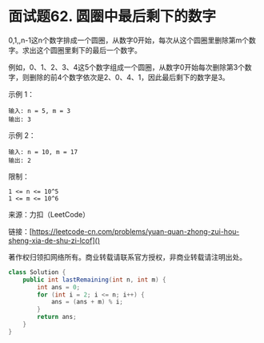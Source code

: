 # 面试题62. 圆圈中最后剩下的数字

0,1,,n-1这n个数字排成一个圆圈，从数字0开始，每次从这个圆圈里删除第m个数字。求出这个圆圈里剩下的最后一个数字。

例如，0、1、2、3、4这5个数字组成一个圆圈，从数字0开始每次删除第3个数字，则删除的前4个数字依次是2、0、4、1，因此最后剩下的数字是3。
 

示例 1：

```
输入: n = 5, m = 3
输出: 3
```
示例 2：

```
输入: n = 10, m = 17
输出: 2
```

限制：

```
1 <= n <= 10^5
1 <= m <= 10^6
```
来源：力扣（LeetCode）

链接：[https://leetcode-cn.com/problems/yuan-quan-zhong-zui-hou-sheng-xia-de-shu-zi-lcof]()

著作权归领扣网络所有。商业转载请联系官方授权，非商业转载请注明出处。

```java
class Solution {
    public int lastRemaining(int n, int m) {
        int ans = 0;
        for (int i = 2; i <= n; i++) {
            ans = (ans + m) % i;
        }
        return ans;
    }
}
```